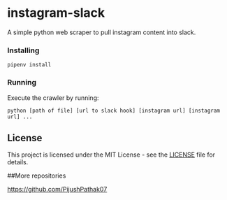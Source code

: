 # instagram-slack
A simple python web scraper to pull instagram content into slack.

### Installing

```
pipenv install
```

### Running

Execute the crawler by running:

```
python [path of file] [url to slack hook] [instagram url] [instagram url] ...
```

## License

This project is licensed under the MIT License - see the [LICENSE](LICENSE) file for details.

##More repositories

https://github.com/PijushPathak07
